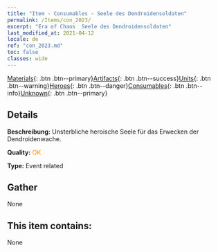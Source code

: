 ```yaml
---
title: "Item - Consumables - Seele des Dendroidensoldaten"
permalink: /Items/con_2023/
excerpt: "Era of Chaos  Seele des Dendroidensoldaten"
last_modified_at: 2021-04-12
locale: de
ref: "con_2023.md"
toc: false
classes: wide
---
```

 [Materials](/de/Items/){: .btn .btn--primary}[Artifacts](/de/Items/Artifacts/){: .btn .btn--success}[Units](/de/Items/Units/){: .btn .btn--warning}[Heroes](/de/Items/Heroes/){: .btn .btn--danger}[Consumables](/de/Items/Consumables/){: .btn .btn--info}[Unknown](/de/Items/Unknown/){: .btn .btn--primary}

## Details
 **Beschreibung:** Unsterbliche heroische Seele für das Erwecken der Dendroidenwache.

 **Quality:** <span style="color: #FF8C00">OK</span>

 **Type:** Event related

## Gather

  None

## This item contains:

  None

